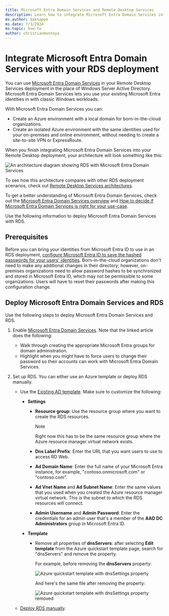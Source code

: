 ```yaml
---
title: Microsoft Entra Domain Services and Remote Desktop Services
description: Learn how to integrate Microsoft Entra Domain Services into your RDS deployment.
ms.author: daknappe
ms.date: 7/3/2024
ms.topic: how-to
author: christianmontoya
---
```

# Integrate Microsoft Entra Domain Services with your RDS deployment

You can use [Microsoft Entra Domain Services](/azure/active-directory-domain-services/active-directory-ds-overview) in your Remote Desktop Services deployment in the place of Windows Server Active Directory. Microsoft Entra Domain Services lets you use your existing Microsoft Entra identities in with classic Windows workloads.

With Microsoft Entra Domain Services you can:
- Create an Azure environment with a local domain for born-in-the-cloud organizations.
- Create an isolated Azure environment with the same identities used for your on-premises and online environment, without needing to create a site-to-site VPN or ExpressRoute.

When you finish integrating Microsoft Entra Domain Services into your Remote Desktop deployment, your architecture will look something like this:

![An architecture diagram showing RDS with Microsoft Entra Domain Services](media/aadds-rds.png)

To see how this architecture compares with other RDS deployment scenarios, check out [Remote Desktop Services architectures](desktop-hosting-logical-architecture.md).

To get a better understanding of Microsoft Entra Domain Services, check out the [Microsoft Entra Domain Services overview](/azure/active-directory-domain-services/active-directory-ds-overview) and [How to decide if Microsoft Entra Domain Services is right for your use-case](/azure/active-directory-domain-services/active-directory-ds-comparison).

Use the following information to deploy Microsoft Entra Domain Services with RDS.

## Prerequisites

Before you can bring your identities from Microsoft Entra ID to use in an RDS deployment, [configure Microsoft Entra ID to save the hashed passwords for your users' identities](/azure/active-directory-domain-services/active-directory-ds-getting-started-password-sync). Born-in-the-cloud organizations don't need to make any additional changes in their directory; however, on-premises organizations need to allow password hashes to be synchronized and stored in Microsoft Entra ID, which may not be permissible to some organizations. Users will have to reset their passwords after making this configuration change.

<a name='deploy-azure-ad-ds-and-rds'></a>

## Deploy Microsoft Entra Domain Services and RDS
Use the following steps to deploy Microsoft Entra Domain Services and RDS.

1. Enable [Microsoft Entra Domain Services](/azure/active-directory-domain-services/active-directory-ds-getting-started). Note that the linked article does the following:
   - Walk through creating the appropriate Microsoft Entra groups for domain administration.
   - Highlight when you might have to force users to change their password so their accounts can work with Microsoft Entra Domain Services.

2. Set up RDS. You can either use an Azure template or deploy RDS manually.
   - Use the [Existing AD template](https://azure.microsoft.com/resources/templates/rds-deployment-existing-ad/). Make sure to customize the following:

     - **Settings**
       - **Resource group**: Use the resource group where you want to create the RDS resources.
         > [!NOTE]
         > Right now this has to be the same resource group where the Azure resource manager virtual network exists.

       - **Dns Label Prefix**: Enter the URL that you want users to use to access RD Web.
       - **Ad Domain Name**: Enter the full name of your Microsoft Entra instance, for example, "contoso.onmicrosoft.com" or "contoso.com".
       - **Ad Vnet Name** and **Ad Subnet Name**: Enter the same values that you used when you created the Azure resource manager virtual network. This is the subnet to which the RDS resources will connect.
       - **Admin Username** and **Admin Password**: Enter the credentials for an admin user that's a member of the **AAD DC Administrators** group in Microsoft Entra ID.

     - **Template**
        - Remove all properties of **dnsServers**: after selecting **Edit template** from the Azure quickstart template page, search for "dnsServers" and remove the property.

           For example, before removing the **dnsServers** property:

           ![Azure quickstart template with dnsSettings property](media/rds-remove-dnssettings-before.png)

           And here's the same file after removing the property:

           ![Azure quickstart template with dnsSettings property removed](media/rds-remove-dnssettings-after.png)

   - [Deploy RDS manually](rds-deploy-infrastructure.md).
